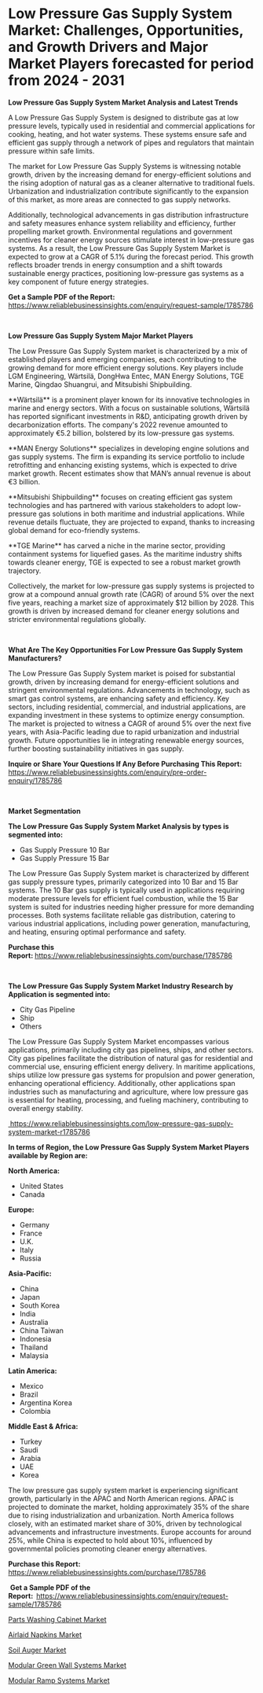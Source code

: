 <p><h1>Low Pressure Gas Supply System Market: Challenges, Opportunities, and Growth Drivers and Major Market Players forecasted for period from 2024 - 2031</h1></p><p><strong>Low Pressure Gas Supply System Market Analysis and Latest Trends</strong></p>
<p><p>A Low Pressure Gas Supply System is designed to distribute gas at low pressure levels, typically used in residential and commercial applications for cooking, heating, and hot water systems. These systems ensure safe and efficient gas supply through a network of pipes and regulators that maintain pressure within safe limits. </p><p>The market for Low Pressure Gas Supply Systems is witnessing notable growth, driven by the increasing demand for energy-efficient solutions and the rising adoption of natural gas as a cleaner alternative to traditional fuels. Urbanization and industrialization contribute significantly to the expansion of this market, as more areas are connected to gas supply networks. </p><p>Additionally, technological advancements in gas distribution infrastructure and safety measures enhance system reliability and efficiency, further propelling market growth. Environmental regulations and government incentives for cleaner energy sources stimulate interest in low-pressure gas systems. As a result, the Low Pressure Gas Supply System Market is expected to grow at a CAGR of 5.1% during the forecast period. This growth reflects broader trends in energy consumption and a shift towards sustainable energy practices, positioning low-pressure gas systems as a key component of future energy strategies.</p></p>
<p><strong>Get a Sample PDF of the Report:&nbsp;</strong> <a href="https://www.reliablebusinessinsights.com/enquiry/request-sample/1785786?utm_campaign=39&utm_medium=2&utm_source=Github&utm_content=ia&utm_term=19122024&utm_id=low-pressure-gas-supply-system">https://www.reliablebusinessinsights.com/enquiry/request-sample/1785786</a></p>
<p>&nbsp;</p>
<p><strong>Low Pressure Gas Supply System Major Market Players</strong></p>
<p><p>The Low Pressure Gas Supply System market is characterized by a mix of established players and emerging companies, each contributing to the growing demand for more efficient energy solutions. Key players include LGM Engineering, Wärtsilä, DongHwa Entec, MAN Energy Solutions, TGE Marine, Qingdao Shuangrui, and Mitsubishi Shipbuilding.</p><p>**Wärtsilä** is a prominent player known for its innovative technologies in marine and energy sectors. With a focus on sustainable solutions, Wärtsilä has reported significant investments in R&D, anticipating growth driven by decarbonization efforts. The company's 2022 revenue amounted to approximately €5.2 billion, bolstered by its low-pressure gas systems.</p><p>**MAN Energy Solutions** specializes in developing engine solutions and gas supply systems. The firm is expanding its service portfolio to include retrofitting and enhancing existing systems, which is expected to drive market growth. Recent estimates show that MAN’s annual revenue is about €3 billion.</p><p>**Mitsubishi Shipbuilding** focuses on creating efficient gas system technologies and has partnered with various stakeholders to adopt low-pressure gas solutions in both maritime and industrial applications. While revenue details fluctuate, they are projected to expand, thanks to increasing global demand for eco-friendly systems.</p><p>**TGE Marine** has carved a niche in the marine sector, providing containment systems for liquefied gases. As the maritime industry shifts towards cleaner energy, TGE is expected to see a robust market growth trajectory.</p><p>Collectively, the market for low-pressure gas supply systems is projected to grow at a compound annual growth rate (CAGR) of around 5% over the next five years, reaching a market size of approximately $12 billion by 2028. This growth is driven by increased demand for cleaner energy solutions and stricter environmental regulations globally.</p></p>
<p>&nbsp;</p>
<p><strong>What Are The Key Opportunities For Low Pressure Gas Supply System Manufacturers?</strong></p>
<p><p>The Low Pressure Gas Supply System market is poised for substantial growth, driven by increasing demand for energy-efficient solutions and stringent environmental regulations. Advancements in technology, such as smart gas control systems, are enhancing safety and efficiency. Key sectors, including residential, commercial, and industrial applications, are expanding investment in these systems to optimize energy consumption. The market is projected to witness a CAGR of around 5% over the next five years, with Asia-Pacific leading due to rapid urbanization and industrial growth. Future opportunities lie in integrating renewable energy sources, further boosting sustainability initiatives in gas supply.</p></p>
<p><strong>Inquire or Share Your Questions If Any Before Purchasing This Report:</strong> <a href="https://www.reliablebusinessinsights.com/enquiry/pre-order-enquiry/1785786?utm_campaign=39&utm_medium=2&utm_source=Github&utm_content=ia&utm_term=19122024&utm_id=low-pressure-gas-supply-system">https://www.reliablebusinessinsights.com/enquiry/pre-order-enquiry/1785786</a></p>
<p>&nbsp;</p>
<p><strong>Market Segmentation</strong></p>
<p><strong>The Low Pressure Gas Supply System Market Analysis by types is segmented into:</strong></p>
<p><ul><li>Gas Supply Pressure 10 Bar</li><li>Gas Supply Pressure 15 Bar</li></ul></p>
<p><p>The Low Pressure Gas Supply System market is characterized by different gas supply pressure types, primarily categorized into 10 Bar and 15 Bar systems. The 10 Bar gas supply is typically used in applications requiring moderate pressure levels for efficient fuel combustion, while the 15 Bar system is suited for industries needing higher pressure for more demanding processes. Both systems facilitate reliable gas distribution, catering to various industrial applications, including power generation, manufacturing, and heating, ensuring optimal performance and safety.</p></p>
<p><strong>Purchase this Report:&nbsp;</strong><a href="https://www.reliablebusinessinsights.com/purchase/1785786?utm_campaign=39&utm_medium=2&utm_source=Github&utm_content=ia&utm_term=19122024&utm_id=low-pressure-gas-supply-system">https://www.reliablebusinessinsights.com/purchase/1785786</a></p>
<p>&nbsp;</p>
<p><strong>The Low Pressure Gas Supply System Market Industry Research by Application is segmented into:</strong></p>
<p><ul><li>City Gas Pipeline</li><li>Ship</li><li>Others</li></ul></p>
<p><p>The Low Pressure Gas Supply System Market encompasses various applications, primarily including city gas pipelines, ships, and other sectors. City gas pipelines facilitate the distribution of natural gas for residential and commercial use, ensuring efficient energy delivery. In maritime applications, ships utilize low pressure gas systems for propulsion and power generation, enhancing operational efficiency. Additionally, other applications span industries such as manufacturing and agriculture, where low pressure gas is essential for heating, processing, and fueling machinery, contributing to overall energy stability.</p></p>
<p><a href="https://www.reliablebusinessinsights.com/low-pressure-gas-supply-system-market-r1785786?utm_campaign=39&utm_medium=2&utm_source=Github&utm_content=ia&utm_term=19122024&utm_id=low-pressure-gas-supply-system">&nbsp;https://www.reliablebusinessinsights.com/low-pressure-gas-supply-system-market-r1785786</a></p>
<p><strong>In terms of Region, the Low Pressure Gas Supply System Market Players available by Region are:</strong></p>
<p>
    <p> <strong> North America: </strong>
        <ul>
            <li>United States</li>
            <li>Canada</li>
        </ul>
        </p> 
    <p> <strong> Europe: </strong>
        <ul>
            <li>Germany</li>
            <li>France</li>
            <li>U.K.</li>
            <li>Italy</li>
            <li>Russia</li>
        </ul>
        </p> 
    <p> <strong> Asia-Pacific: </strong>
        <ul>
            <li>China</li>
            <li>Japan</li>
            <li>South Korea</li>
            <li>India</li>
            <li>Australia</li>
            <li>China Taiwan</li>
            <li>Indonesia</li>
            <li>Thailand</li>
            <li>Malaysia</li>
        </ul>
        </p> 
    <p> <strong> Latin America: </strong>
        <ul>
            <li>Mexico</li>
            <li>Brazil</li>
            <li>Argentina Korea</li>
            <li>Colombia</li>
        </ul>
        </p> 
    <p> <strong> Middle East & Africa: </strong>
        <ul>
            <li>Turkey</li>
            <li>Saudi</li>
            <li>Arabia</li>
            <li>UAE</li>
            <li>Korea</li>
        </ul>
    </p>
    </p>
<p><p>The low pressure gas supply system market is experiencing significant growth, particularly in the APAC and North American regions. APAC is projected to dominate the market, holding approximately 35% of the share due to rising industrialization and urbanization. North America follows closely, with an estimated market share of 30%, driven by technological advancements and infrastructure investments. Europe accounts for around 25%, while China is expected to hold about 10%, influenced by governmental policies promoting cleaner energy alternatives.</p></p>
<p><strong>Purchase this Report: </strong><a href="https://www.reliablebusinessinsights.com/purchase/1785786?utm_campaign=39&utm_medium=2&utm_source=Github&utm_content=ia&utm_term=19122024&utm_id=low-pressure-gas-supply-system">https://www.reliablebusinessinsights.com/purchase/1785786</a></p>
<p>&nbsp;<strong>Get a Sample PDF of the Report:&nbsp;&nbsp;</strong><a href="https://www.reliablebusinessinsights.com/enquiry/request-sample/1785786?utm_campaign=39&utm_medium=2&utm_source=Github&utm_content=ia&utm_term=19122024&utm_id=low-pressure-gas-supply-system">https://www.reliablebusinessinsights.com/enquiry/request-sample/1785786</a></p>
<p><strong></strong></p>
<p><p><a href="https://www.linkedin.com/pulse/competitive-intelligence-parts-washing-cabinet-market-key-qdp7f?utm_campaign=39&utm_medium=2&utm_source=Github&utm_content=ia&utm_term=19122024&utm_id=low-pressure-gas-supply-system">Parts Washing Cabinet Market</a></p><p><a href="https://www.linkedin.com/pulse/airlaid-napkins-market-report-demographics-target-forecast-09yvf?utm_campaign=39&utm_medium=2&utm_source=Github&utm_content=ia&utm_term=19122024&utm_id=low-pressure-gas-supply-system">Airlaid Napkins Market</a></p><p><a href="https://www.linkedin.com/pulse/revenue-demand-soil-auger-market-projected-77-cagr-from-2024-gsdzf?utm_campaign=39&utm_medium=2&utm_source=Github&utm_content=ia&utm_term=19122024&utm_id=low-pressure-gas-supply-system">Soil Auger Market</a></p><p><a href="https://www.linkedin.com/pulse/robust-growth-anticipated-modular-green-wall-systems-market-mowvf?utm_campaign=39&utm_medium=2&utm_source=Github&utm_content=ia&utm_term=19122024&utm_id=low-pressure-gas-supply-system">Modular Green Wall Systems Market</a></p><p><a href="https://www.linkedin.com/pulse/qualitative-study-modular-ramp-systems-market-size-scaling-nobpf?utm_campaign=39&utm_medium=2&utm_source=Github&utm_content=ia&utm_term=19122024&utm_id=low-pressure-gas-supply-system">Modular Ramp Systems Market</a></p></p>